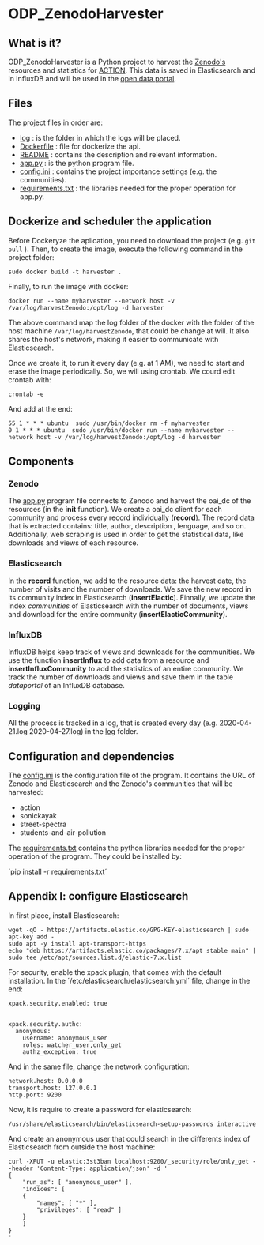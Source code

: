 # ODP_ZenodoHarvester


## What is it?
ODP_ZenodoHarvester is a Python project to harvest the [Zenodo's](https://zenodo.org/) resources and statistics for [ACTION](https://actionproject.eu/). This data is saved in Elasticsearch and in InfluxDB and will be used in the [open data portal](https://github.com/actionprojecteu/ODP_frontend).


## Files

The project files in order are:
 - [log](log/) : is the folder in which the logs will be placed.
 - [Dockerfile](Dockerfile) : file for dockerize the api.
 - [README](README) : contains the description and relevant information.
 - [app.py](app.py) : is the python program file.
 - [config.ini](config.ini) : contains the project importance settings (e.g. the communities).
 - [requirements.txt](requirements.txt) : the libraries needed for the proper operation for app.py.


## Dockerize and scheduler the application

Before Dockeryze the aplication, you need to download the project (e.g. `git pull` ). Then, to create the image, execute the following command in the project folder:

`sudo docker build -t harvester .`

Finally, to run the image with docker:

`docker run --name myharvester --network host -v /var/log/harvestZenodo:/opt/log -d harvester`

The above command map the log folder of the docker with the folder of the host machine `/var/log/harvestZenodo`, that could be change at will. It also shares the host's network, making it easier to communicate with Elasticsearch.

Once we create it, to run it every day (e.g. at 1 AM), we need to start and erase the image periodically. So, we will using crontab. We courd edit crontab with:

`crontab -e`

And add at the end:
```
55 1 * * * ubuntu  sudo /usr/bin/docker rm -f myharvester
0 1 * * * ubuntu  sudo /usr/bin/docker run --name myharvester --network host -v /var/log/harvestZenodo:/opt/log -d harvester
```

## Components

### Zenodo

The [app.py](app.py) program file connects to Zenodo and harvest the oai_dc of the resources (in the **init** function). We create a oai_dc client for each community and process every record individually (**record**). The record data that is extracted contains: title, author, description , lenguage, and so on. Additionally, web scraping is used in order to get the statistical data, like downloads and views of each resource.

### Elasticsearch

In the **record** function, we add to the resource data: the harvest date, the number of visits and the number of downloads. We save the new record in its community index in Elasticsearch (**insertElactic**). Finnally, we update the index *communities* of Elasticsearch with the number of documents, views and download for the entire community (**insertElacticCommunity**).

### InfluxDB

InfluxDB helps keep track of views and downloads for the communities. We use the function **insertInflux** to add data from a resource and **insertInfluxCommunity** to add the statistics of an entire community. We track the number of downloads and views and save them in the table *dataportal* of an InfluxDB database.

### Logging

All the process is tracked in a log, that is created every day (e.g. 2020-04-21.log  2020-04-27.log) in the [log](log/) folder.


## Configuration and dependencies

The [config.ini](config.ini)  is the configuration file of the program. It contains the URL of Zenodo and Elasticsearch and the Zenodo's communities that will be harvested:
 - action
 - sonickayak
 - street-spectra
 - students-and-air-pollution

The [requirements.txt](requirements.txt) contains the python libraries needed for the proper operation of the program. They could be installed by:

´pip install -r requirements.txt´


## Appendix I: configure Elasticsearch

In first place, install Elasticsearch:
```
wget -qO - https://artifacts.elastic.co/GPG-KEY-elasticsearch | sudo apt-key add -
sudo apt -y install apt-transport-https
echo "deb https://artifacts.elastic.co/packages/7.x/apt stable main" | sudo tee /etc/apt/sources.list.d/elastic-7.x.list
```


For security, enable the xpack plugin, that comes with the default installation. In the ´/etc/elasticsearch/elasticsearch.yml´ file, change in the end:
```
xpack.security.enabled: true


xpack.security.authc:
  anonymous:
    username: anonymous_user
    roles: watcher_user,only_get
    authz_exception: true
```

And in the same file, change the network configuration:
```
network.host: 0.0.0.0
transport.host: 127.0.0.1
http.port: 9200
```

Now, it is require to create a password for elasticsearch:

`/usr/share/elasticsearch/bin/elasticsearch-setup-passwords interactive`

And create an anonymous user that could search in the differents index of Elasticsearch from outside the host machine:
```
curl -XPUT -u elastic:3st3ban localhost:9200/_security/role/only_get --header 'Content-Type: application/json' -d '
{
	"run_as": [ "anonymous_user" ],
	"indices": [
	{
		"names": [ "*" ],
		"privileges": [ "read" ]
	}
	]
}
'
```
